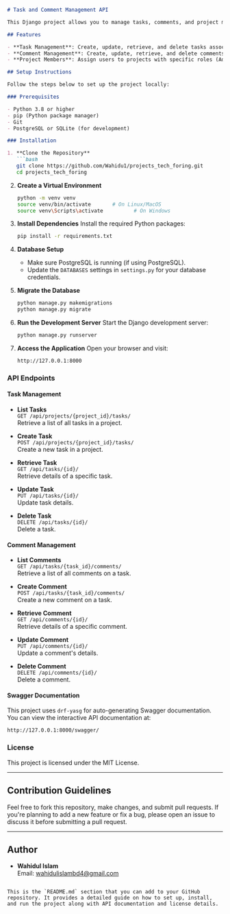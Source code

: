 ```markdown
# Task and Comment Management API

This Django project allows you to manage tasks, comments, and project members. It includes API endpoints to perform CRUD operations on tasks and comments within specific projects.

## Features

- **Task Management**: Create, update, retrieve, and delete tasks associated with projects.
- **Comment Management**: Create, update, retrieve, and delete comments for tasks.
- **Project Members**: Assign users to projects with specific roles (Admin, Member).

## Setup Instructions

Follow the steps below to set up the project locally:

### Prerequisites

- Python 3.8 or higher
- pip (Python package manager)
- Git
- PostgreSQL or SQLite (for development)

### Installation

1. **Clone the Repository**
   ```bash
   git clone https://github.com/Wahidu1/projects_tech_foring.git
   cd projects_tech_foring
   ```

2. **Create a Virtual Environment**
   ```bash
   python -m venv venv
   source venv/bin/activate       # On Linux/MacOS
   source venv\Scripts\activate          # On Windows
   ```

3. **Install Dependencies**
   Install the required Python packages:
   ```bash
   pip install -r requirements.txt
   ```

4. **Database Setup**
   - Make sure PostgreSQL is running (if using PostgreSQL).
   - Update the `DATABASES` settings in `settings.py` for your database credentials.

5. **Migrate the Database**
   ```bash
   python manage.py makemigrations
   python manage.py migrate
   ```

6. **Run the Development Server**
   Start the Django development server:
   ```bash
   python manage.py runserver
   ```

7. **Access the Application**
   Open your browser and visit:
   ```
   http://127.0.0.1:8000
   ```

### API Endpoints

#### **Task Management**

- **List Tasks**  
  `GET /api/projects/{project_id}/tasks/`  
  Retrieve a list of all tasks in a project.

- **Create Task**  
  `POST /api/projects/{project_id}/tasks/`  
  Create a new task in a project.

- **Retrieve Task**  
  `GET /api/tasks/{id}/`  
  Retrieve details of a specific task.

- **Update Task**  
  `PUT /api/tasks/{id}/`  
  Update task details.

- **Delete Task**  
  `DELETE /api/tasks/{id}/`  
  Delete a task.

#### **Comment Management**

- **List Comments**  
  `GET /api/tasks/{task_id}/comments/`  
  Retrieve a list of all comments on a task.

- **Create Comment**  
  `POST /api/tasks/{task_id}/comments/`  
  Create a new comment on a task.

- **Retrieve Comment**  
  `GET /api/comments/{id}/`  
  Retrieve details of a specific comment.

- **Update Comment**  
  `PUT /api/comments/{id}/`  
  Update a comment's details.

- **Delete Comment**  
  `DELETE /api/comments/{id}/`  
  Delete a comment.

#### **Swagger Documentation**

This project uses `drf-yasg` for auto-generating Swagger documentation. You can view the interactive API documentation at:

```
http://127.0.0.1:8000/swagger/
```

### License

This project is licensed under the MIT License.

---

## Contribution Guidelines

Feel free to fork this repository, make changes, and submit pull requests. If you're planning to add a new feature or fix a bug, please open an issue to discuss it before submitting a pull request.

---

## Author

- **Wahidul Islam**  
  Email: wahidulislambd4@gmail.com  
```

This is the `README.md` section that you can add to your GitHub repository. It provides a detailed guide on how to set up, install, and run the project along with API documentation and license details.